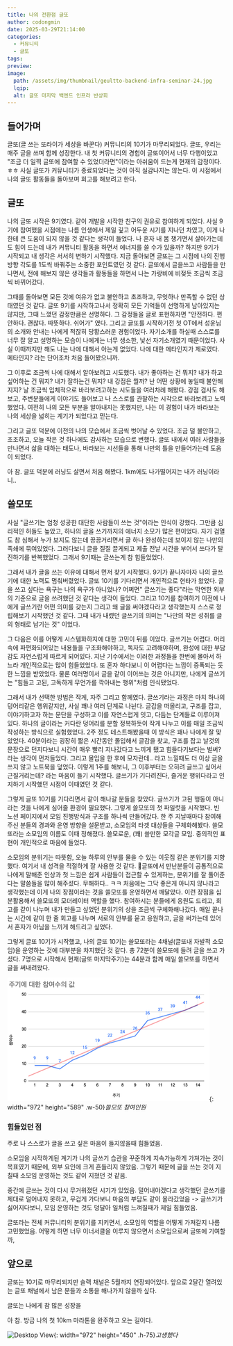 ```yaml
---
title: 나의 전환점 글또
author: codongmin
date: 2025-03-29T21:14:00
categories:
  - 커뮤니티
  - 글또
tags: 
preview: 
image:
  path: /assets/img/thumbnail/geultto-backend-infra-seminar-24.jpg
  lqip: 
  alt: 글또 마지막 백엔드 인프라 반상회
---
```


## 들어가며

글또(글 쓰는 또라이가 세상을 바꾼다) 커뮤니티의 10기가 마무리되었다. 글또, 우리는 매주 글을 쓰며 함께 성장한다. 내 첫 커뮤니티의 경험이 글또이어서 너무 다행이었고 "조금 더 일찍 글또에 참여할 수 있었더라면"이라는 아쉬움이 드는게 현재의 감정이다. ㅎㅎ 사실 글또가 커뮤니티가 종료되었다는 것이 아직 실감나지는 않는다. 이 시점에서 나의 글또 활동들을 돌아보며 회고를 해보려고 한다. 

## 글또

나의 글또 시작은 9기였다. 같이 개발을 시작한 친구의 권유로 참여하게 되었다. 사실 9기에 참여했을 시점에는 나름 인생에서 제일 깊고 어두운 시기를 지나던 차였고, 이게 나한테 큰 도움이 되지 않을 것 같다는 생각이 들었다. 나 혼자 내 몸 챙기면서 살아가는데도 힘이 드는데 내가 커뮤니티 활동을 하면서 에너지를 쓸 수가 있을까? 하지만 9기가 시작되고 내 생각은 서서히 변하기 시작했다. 지금 돌아보면 글또는 그 시점에 나의 진행방향 각도를 1도씩 바꿔주는 소중한 포인트였던 것 같다. 글또에서 글을쓰고 사람들을 만나면서, 전에 해보지 않은 생각들과 활동들을 하면서 나는 가랑비에 비젖듯 조금씩 조금씩 바뀌어갔다.

그때를 돌아보면 모든 것에 여유가 없고 불안하고 초조하고, 무엇하나 만족할 수 없던 상태였던 것 같다. 글또 9기를 시작하고나서 정확히 모든 기억들이 선명하게 남아있지는 않지만, 그때 느꼈던 감정만큼은 선명하다. 그 감정들을 글로 표현하자면 "안전하다. 편안하다. 괜찮다. 따뜻하다. 쉬어가" 였다. 그리고 글또를 시작하기전 첫 OT에서 성윤님의 소개와 안내는 나에게 적잖히 당황스러운 경험이었다. 자기소개를 하실때 스스로를 너무 잘 알고 설명하는 모습이 나에게는 너무 생소한, 낯선 자기소개였기 때문이었다. 사실 이때까지만 해도 나는 나에 대해서 아는게 없었다. 나에 대한 메타인지가 제로였다. 메타인지? 라는 단어조차 처음 들어봤으니까. 

그 이후로 조금씩 나에 대해서 알아보려고 시도했다. 내가 좋아하는 건 뭐지? 내가 하고 싶어하는 건 뭐지? 내가 잘하는건 뭐지? 내 강점은 뭘까? 난 어떤 상황에 놓일때 불안해지지? 날 조금씩 입체적으로 바라보려고하는 시도들을 여러차례 해봤다. 강점 검사도 해보고, 주변분들에게 이야기도 들어보고 나 스스로를 관찰하는 시각으로 바라보려고 노력했었다. 여전히 나의 모든 부분을 알아내지는 못했지만, 나는 이 경험이 내가 바라보는 나의 세상을 넓히는 계기가 되었다고 믿는다.  

그리고 글또 덕분에 이전의 나의 모습에서 조금씩 벗어날 수 있었다. 조금 덜 불안하고, 초조하고, 오늘 작은 것 하나에도 감사하는 모습으로 변했다. 글또 내에서 여러 사람들을 만나면서 삶을 대하는 태도나, 바라보는 시선들을 통해 나만의 틀을 만들어가는데 도움이 되었다. 

아 참. 글또 덕분에 러닝도 살면서 처음 해봤다. 1km에도 나가떨어지는 내가 러닝이라니.. 

## 쓸모또 

사실 "글쓰기는 엄청 성공한 대단한 사람들이 쓰는 것"이라는 인식이 강했다. 그만큼 심리적인 허들도 높았고, 하나의 글을 쓰기까지의 에너지 소모가 많은 편이었다. 자기 검열도 참 심해서 누가 보지도 않는데 끙끙거리면서 글 하나 완성하는데 보이지 않는 나만의 족쇄에 묶여있었다. 그러다보니 글을 질질 끌게되고 제출 전날 시간을 부어서 쓰다가 탈진하기를 반복했었다. 그래서 9기때는 글쓰는게 참 힘들었었다. 

그래서 내가 글을 쓰는 이유에 대해서 먼저 찾기 시작했다. 9기가 끝나자마자 나의 글쓰기에 대한 노력도 멈춰버렸었다. 글또 10기를 기다리면서 개인적으로 현타가 왔었다. 글을 쓰고 싶다는 욕구는 나의 욕구가 아니었나? 어쩌면" 글쓰기는 좋다"라는 막연한 외부의 기준으로 글을 쓰려했던 것 같다는 생각이 들었다. 그리고 10기를 참여하기 이전에 나에게 글쓰기란 어떤 의미를 갖는지 그리고 왜 글을 써야겠다라고 생각했는지 스스로 정립해보기 시작했던 것 같다. 그때 내가 내렸던 글쓰기의 의미는 "나만의 작은 성취를 글의 형태로 남기는 것" 이었다. 

그 다음은 이를 어떻게 시스템화하지에 대한 고민이 뒤를 이었다. 글쓰기는 어렵다. 머리속에 파편화되어있는 내용들을 구조화해야하고, 독자도 고려해야하며, 완성에 대한 부담감도 자연스럽게 따르게 되어있다. 지난 기수에서는 이러한 과정들을 한번에 몰아서 하느라 개인적으로는 많이 힘들었었다. 또 혼자 하다보니 이 어렵다는 느낌이 증폭되는 듯한 느낌을 받았었다. 물론 여러명이서 글을 같이 이어쓰는 것은 아니지만, 나에게 글쓰기는 "힘들고 고된, 고독하게 무언가를 깍아내는 행위"처럼 인식됐었다. 

그래서 내가 선택한 방법은 작게, 자주 그리고 함께였다. 글쓰기라는 과정은 마치 하나의 덩어리같은 행위같지만, 사실 꽤나 여러 단계로 나뉜다. 글감을 떠올리고, 구조를 잡고, 이야기하고자 하는 문단을 구성하고 이를 자연스럽게 잇고, 다듬는 단계들로 이루어져 있다. 하나의 글이라는 커다란 덩어리를 분할 정복하듯이 작게 나누고 이를 매일 조금씩 작성하는 방식으로 실험했었다. 2주 정도 테스트해봤을때 이 방식은 꽤나 나에게 잘 맞았었다. 40분이라는 굉장히 짧은 시간동안 몰입해서 글감을 찾고, 구조를 잡고 날것의 문장으로 던지다보니 시간이 매우 빨리 지나갔다고 느끼게 됐고 힘들다기보다는 벌써?라는 생각이 먼저들었다. 그리고 몰입을 한 후에 모자란데.. 라고 느낄때도 더 이상 글을 쓰지 않고 노트북을 덮었다. 이렇게 1주를 해보니, 그 이후부터는 오히려 글쓰고 싶어서 근질거리는데? 라는 마음이 들기 시작했다. 글쓰기가 기다려진다, 즐거운 행위다라고 인지하기 시작했던 시점이 이때였던 것 같다. 

그렇게 글또 10기를 기다리면서 같이 해나갈 분들을 찾았다. 글쓰기가 고된 행동이 아니라는 것을 나에게 심어줄 환경이 필요했다. 그렇게 쓸모또의 첫 파일럿을 시작했다. 빈 노션 페이지에서 모임 진행방식과 구조를 하나씩 만들어갔다. 한 주 지날때마다 참여해주신 분들의 경과와 운영 방향을 설문받고, 소모임의 타겟 대상들을 구체화해봤다. 쓸모또라는 소모임의 이름도 이때 정해졌다. 쓸모로운, (꽤) 쓸만한 모각글 모임. 중의적인 표현이 개인적으로 마음에 들었다. 

소모임의 분위기는 따뜻함, 오늘 하루의 안부를 물을 수 있는 이웃집 같은 분위기를 지향했다. 여기서 내 성격을 적절하게 잘 사용한 것 같다. 글또에서 만난분들이 공통적으로 나에게 말해준 인상과 첫 느낌은 쉽게 사람들이 접근할 수 있게하는, 분위기를 잘 풀어준다는 말씀들을 많이 해주셨다. 무해하다.. ㅋㅋ 처음에는 그닥 좋은게 아니지 않나라고 생각했는데 이게 나의 장점이라는 것을 쓸모또를 운영하면서 깨달았다. 이런 장점을 십분활용해서 쓸모또의 모더레이터 역할을 했다. 참여하시는 분들에게 응원도 드리고, 회고를 같이 나누며 내가 만들고 싶었던 분위기의 상을 조금씩 구체화해나갔다. 매일 끝나는 시간에 같이 한 줄 회고를 나누며 서로의 안부를 묻고 응원하고, 글을 써가는데 있어서 혼자가 아님을 느끼게 해드리고 싶었다.

그렇게 글또 10기가 시작했고, 나의 글또 10기는 쓸모또라는 4채널(글또내 자발적 소모임)을 운영하는 것에 대부분을 차지했던 것 같다. 총 72분이 쓸모또에 들려 글을 쓰고 가셨다. 7명으로 시작해서 현재(글또 마지막주기)는 44분과 함께 매일 쓸모또를 하면서 글을 써내려왔다. 

![Desktop View](/assets/posts/review/geultto/sseulmotto.png){: width="972" height="589" .w-50}_쓸모또 참여인원_






### 힘들었던 점

주로 나 스스로가 글을 쓰고 싶은 마음이 들지않을때 힘들었음.

소모임을 시작하게된 계기가 나의 글쓰기 습관을 꾸준하게 지속가능하게 가져가는 것이 목표였기 때문에, 외부 요인에 크게 흔들리지 않았음. 그렇기 때문에 글을 쓰는 것이 지칠때 소모임 운영하는 것도 같이 지쳤던 것 같음. 

중간에 글쓰는 것이 다시 무거워졌던 시기가 있었음. 덜어내야겠다고 생각했던 글쓰기를 제대로 덜어내지 못하고, 무겁게 가다보니 마음의 부담도 같이 올라갔었음 -> 글쓰기가 싫어지다보니, 모임 운영하는 것도 덩달아 일처럼 느껴질때가 제일 힘들었음. 


글또라는 전체 커뮤니티의 분위기를 지키면서, 소모임의 역할을 어떻게 가져갈지 나름 고민했었음. 
어떻게 하면 너무 이너서클을 이루지 않으면서 소모임으로써 글또에 기여할까, 



## 앞으로

글또는 10기로 마무리되지만 슬랙 채널은 5월까지 연장되어있다. 앞으로 2달간 열려있는 글또 채널에서 남은 분들과 소통을 해나가지 않을까 싶다. 

글또는 나에게 참 많은 성장을 


아 참. 방금 나의 첫 10km 마라톤을 완주하고 오는 길이다. 



![Desktop View](/assets/posts/review/geultto/marthon.jpeg){: width="972" height="450" .h-75}_고생했다_